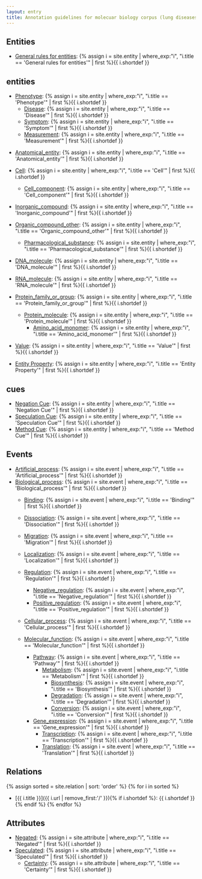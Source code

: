 ```yaml
---
layout: entry
title: Annotation guidelines for molecuar biology corpus (lung diseases)
---
```


## Entities
- [General rules for entities](): {% assign i = site.entity | where_exp:"i", "i.title == 'General rules for entities'" | first %}{{ i.shortdef }}

## entities
- [Phenotype](): {% assign i = site.entity | where_exp:"i", "i.title == 'Phenotype'" | first %}{{ i.shortdef }}
  - [Disease](): {% assign i = site.entity | where_exp:"i", "i.title == 'Disease'" | first %}{{ i.shortdef }}
  - [Symptom](): {% assign i = site.entity | where_exp:"i", "i.title == 'Symptom'" | first %}{{ i.shortdef }}
  - [Measurement](): {% assign i = site.entity | where_exp:"i", "i.title == 'Measurement'" | first %}{{ i.shortdef }}

<!---
- [Subject](): {% assign i = site.entity | where_exp:"i", "i.title == 'Subject'" | first %}{{ i.shortdef }}
  - [N_sbjct](): {% assign i = site.entity | where_exp:"i", "i.title == 'N_sbjct'" | first %}{{ i.shortdef }}
  - [Age_sbjct](): {% assign i = site.entity | where_exp:"i", "i.title == 'Age_sbjct'" | first %}{{ i.shortdef }}
  - [Ethnic_sbjct](): {% assign i = site.entity | where_exp:"i", "i.title == 'Ethnic_sbjct'" | first %}{{ i.shortdef }}
--->

- [Anatomical_entity](): {% assign i = site.entity | where_exp:"i", "i.title == 'Anatomical_entity'" | first %}{{ i.shortdef }}

<!---
- [Tissue_cultured](): {% assign i = site.entity | where_exp:"i", "i.title == 'Tissue_cultured'" | first %}{{ i.shortdef }}
- [Tissue_natural](): {% assign i = site.entity | where_exp:"i", "i.title == 'Tissue_natural'" | first %}{{ i.shortdef }}


- [Cell_cultured](): {% assign i = site.entity | where_exp:"i", "i.title == 'Cell_cultured'" | first %}{{ i.shortdef }}
- [Cell_natural](): {% assign i = site.entity | where_exp:"i", "i.title == 'Cell_natural'" | first %}{{ i.shortdef }}
--->

- [Cell](): {% assign i = site.entity | where_exp:"i", "i.title == 'Cell'" | first %}{{ i.shortdef }}
  - [Cell_component](): {% assign i = site.entity | where_exp:"i", "i.title == 'Cell_component'" | first %}{{ i.shortdef }}
  
- [Inorganic_compound](): {% assign i = site.entity | where_exp:"i", "i.title == 'Inorganic_compound'" | first %}{{ i.shortdef }}
- [Organic_compound_other](): {% assign i = site.entity | where_exp:"i", "i.title == 'Organic_compound_other'" | first %}{{ i.shortdef }}
  - [Pharmacological_substance](): {% assign i = site.entity | where_exp:"i", "i.title == 'Pharmacological_substance'" | first %}{{ i.shortdef }}


- [DNA_molecule](): {% assign i = site.entity | where_exp:"i", "i.title == 'DNA_molecule'" | first %}{{ i.shortdef }}
- [RNA_molecule](): {% assign i = site.entity | where_exp:"i", "i.title == 'RNA_molecule'" | first %}{{ i.shortdef }}

- [Protein_family_or_group](): {% assign i = site.entity | where_exp:"i", "i.title == 'Protein_family_or_group'" | first %}{{ i.shortdef }}
  - [Protein_molecule](): {% assign i = site.entity | where_exp:"i", "i.title == 'Protein_molecule'" | first %}{{ i.shortdef }}
    - [Amino_acid_monomer](): {% assign i = site.entity | where_exp:"i", "i.title == 'Amino_acid_monomer'" | first %}{{ i.shortdef }}

- [Value](): {% assign i = site.entity | where_exp:"i", "i.title == 'Value'" | first %}{{ i.shortdef }}


<!---
  - [Dose](): {% assign i = site.entity | where_exp:"i", "i.title == 'Dose'" | first %}{{ i.shortdef }}
  - [Period](): {% assign i = site.entity | where_exp:"i", "i.title == 'Period'" | first %}{{ i.shortdef }}
--->

- [Entity Property](): {% assign i = site.entity | where_exp:"i", "i.title == 'Entity Property'" | first %}{{ i.shortdef }}


## cues
- [Negation Cue](): {% assign i = site.entity | where_exp:"i", "i.title == 'Negation Cue'" | first %}{{ i.shortdef }}
- [Speculation Cue](): {% assign i = site.entity | where_exp:"i", "i.title == 'Speculation Cue'" | first %}{{ i.shortdef }}
- [Method Cue](): {% assign i = site.entity | where_exp:"i", "i.title == 'Method Cue'" | first %}{{ i.shortdef }}

<!---
## additional
{% assign sorted = site.entity | sort: 'order' %}
{% for i in sorted %}
- [{{ i.title }}]({{ i.url | remove_first:'/' }}){% if i.shortdef %}: {{ i.shortdef }}{% endif %}
{% endfor %}
--->

## Events

- [Artificial_process](): {% assign i = site.event | where_exp:"i", "i.title == 'Artificial_process'" | first %}{{ i.shortdef }}
- [Biological_process](): {% assign i = site.event | where_exp:"i", "i.title == 'Biological_process'" | first %}{{ i.shortdef }}
  - [Binding](): {% assign i = site.event | where_exp:"i", "i.title == 'Binding'" | first %}{{ i.shortdef }}
  - [Dissociation](): {% assign i = site.event | where_exp:"i", "i.title == 'Dissociation'" | first %}{{ i.shortdef }}
 
  - [Migration](): {% assign i = site.event | where_exp:"i", "i.title == 'Migration'" | first %}{{ i.shortdef }}
  - [Localization](): {% assign i = site.event | where_exp:"i", "i.title == 'Localization'" | first %}{{ i.shortdef }}

  - [Regulation](): {% assign i = site.event | where_exp:"i", "i.title == 'Regulation'" | first %}{{ i.shortdef }}
    - [Negative_regulation](): {% assign i = site.event | where_exp:"i", "i.title == 'Negative_regulation'" | first %}{{ i.shortdef }}
    - [Positive_regulation](): {% assign i = site.event | where_exp:"i", "i.title == 'Positive_regulation'" | first %}{{ i.shortdef }}

  - [Cellular_process](): {% assign i = site.event | where_exp:"i", "i.title == 'Cellular_process'" | first %}{{ i.shortdef }}
  - [Molecular_function](): {% assign i = site.event | where_exp:"i", "i.title == 'Molecular_function'" | first %}{{ i.shortdef }}
    - [Pathway](): {% assign i = site.event | where_exp:"i", "i.title == 'Pathway'" | first %}{{ i.shortdef }}
      - [Metabolism](): {% assign i = site.event | where_exp:"i", "i.title == 'Metabolism'" | first %}{{ i.shortdef }}
         - [Biosynthesis](): {% assign i = site.event | where_exp:"i", "i.title == 'Biosynthesis'" | first %}{{ i.shortdef }}
         - [Degradation](): {% assign i = site.event | where_exp:"i", "i.title == 'Degradation'" | first %}{{ i.shortdef }}
         - [Conversion](): {% assign i = site.event | where_exp:"i", "i.title == 'Conversion'" | first %}{{ i.shortdef }}
    - [Gene_expression](): {% assign i = site.event | where_exp:"i", "i.title == 'Gene_expression'" | first %}{{ i.shortdef }}
      - [Transcription](): {% assign i = site.event | where_exp:"i", "i.title == 'Transcription'" | first %}{{ i.shortdef }}
      - [Translation](): {% assign i = site.event | where_exp:"i", "i.title == 'Translation'" | first %}{{ i.shortdef }}



<!---
{% assign sorted = site.event | sort: 'order' %}
{% for i in sorted %}
- [{{ i.title }}]({{ i.url | remove_first:'/' }}){% if i.shortdef %}: {{ i.shortdef }}{% endif %}
{% endfor %}
--->

## Relations

{% assign sorted = site.relation | sort: 'order' %}
{% for i in sorted %}
- [{{ i.title }}]({{ i.url | remove_first:'/' }}){% if i.shortdef %}: {{ i.shortdef }}{% endif %}
{% endfor %}

## Attributes

- [Negated](): {% assign i = site.attribute | where_exp:"i", "i.title == 'Negated'" | first %}{{ i.shortdef }}
- [Speculated](): {% assign i = site.attribute | where_exp:"i", "i.title == 'Speculated'" | first %}{{ i.shortdef }}
  - [Certainty](): {% assign i = site.attribute | where_exp:"i", "i.title == 'Certainty'" | first %}{{ i.shortdef }}

<!---
- [Gender_sbjct](): {% assign i = site.attribute | where_exp:"i", "i.title == 'Gender_sbjct'" | first %}{{ i.shortdef }}
--->

<!--
{% assign sorted = site.attribute | sort: 'order' %}
{% for i in sorted %}
- [{{ i.title }}]({{ i.url | remove_first:'/' }}){% if i.shortdef %}: {{ i.shortdef }}{% endif %}
{% endfor %}
-->
